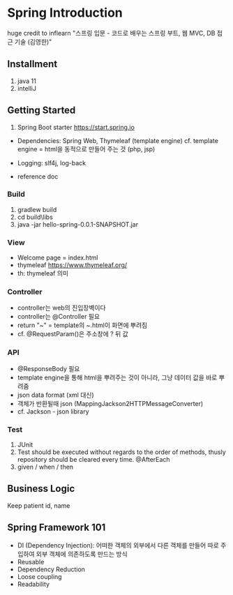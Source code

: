 # Spring Introduction
huge credit to inflearn "스프링 입문 - 코드로 배우는 스프링 부트, 웹 MVC, DB 접근 기술 (김영한)"

## Installment
1. java 11
2. intelliJ

## Getting Started
1. Spring Boot starter https://start.spring.io
 - Dependencies: Spring Web, Thymeleaf (template engine)
   cf. template engine = html을 동적으로 만들어 주는 것 (php, jsp)
 
 - Logging: slf4j, log-back
 - reference doc
 
 
### Build
1. gradlew build
2. cd build\libs
3. java -jar hello-spring-0.0.1-SNAPSHOT.jar

### View
- Welcome page = index.html
- thymeleaf https://www.thymeleaf.org/
- th: thymeleaf 의미

### Controller
- controller는 web의 진입장벽이다
- controller는 @Controller 필요
- return "~" = template의 ~.html이 화면에 뿌려짐
- cf. @RequestParam()은 주소창에 ? 뒤 값

### API
- @ResponseBody 필요
- template engine을 통해 html을 뿌려주는 것이 아니라, 그냥 데이터 값을 바로 뿌려줌
- json data format (xml 대신)
- 객체가 반환될때 json (MappingJackson2HTTPMessageConverter)
- cf. Jackson - json library

### Test
1. JUnit
2. Test should be executed without regards to the order of methods, thusly repository should be cleared every time. @AfterEach
3. given / when / then


## Business Logic
Keep patient id, name

## Spring Framework 101
- DI (Dependency Injection): 어떠한 객체의 외부에서 다른 객체를 만들어 따로 주입하여 외부 객체에 의존하도록 만드는 방식
 - Reusable
 - Dependency Reduction
 - Loose coupling
 - Readability
 

